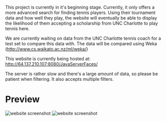 This project is currently in it's beginning stage. Currently, it only offers a more advanced search for finding tennis players.
Using their tournament data and how well they play, the website will eventually be able to display the likelihood of them accepting a scholarship from UNC Charlotte to play tennis here. 

We are currently waiting on data from the UNC Charlotte tennis coach for a test set to compare this data with.
The data will be compared using Weka (http://www.cs.waikato.ac.nz/ml/weka/) 

This website is currently being hosted at: http://64.137.210.107:8080/JavaServerFaces/

The server is rather slow and there's a large amount of data, so please be patient when filtering. It also accepts multiple filters.

# Preview
![website screenshot](http://i.imgur.com/l5IxAH0.png)
![website screenshot](http://i.imgur.com/Yskfrjp.jpg)

